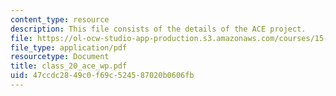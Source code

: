 ```yaml
---
content_type: resource
description: This file consists of the details of the ACE project.
file: https://ol-ocw-studio-app-production.s3.amazonaws.com/courses/15-568a-practical-information-technology-management-spring-2005/47ccdc2849c0f69c524587020b0606fb_class_20_ace_wp.pdf
file_type: application/pdf
resourcetype: Document
title: class_20_ace_wp.pdf
uid: 47ccdc28-49c0-f69c-5245-87020b0606fb
---
```

